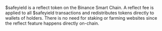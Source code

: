 $safeyield is a reflect token on the Binance Smart Chain. A reflect fee is applied to all $safeyield transactions and redistributes tokens directly to wallets of holders. There is no need for staking or farming websites since the reflect feature happens directly on-chain.
